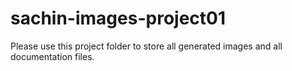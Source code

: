 # sachin-images-project01

Please use this project folder to store all generated 
images and all documentation files. 

